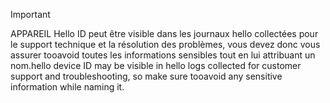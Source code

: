 > [!IMPORTANT]
> <span data-ttu-id="61179-101">APPAREIL Hello ID peut être visible dans les journaux hello collectées pour le support technique et la résolution des problèmes, vous devez donc vous assurer tooavoid toutes les informations sensibles tout en lui attribuant un nom.</span><span class="sxs-lookup"><span data-stu-id="61179-101">hello device ID may be visible in hello logs collected for customer support and troubleshooting, so make sure tooavoid any sensitive information while naming it.</span></span>
>